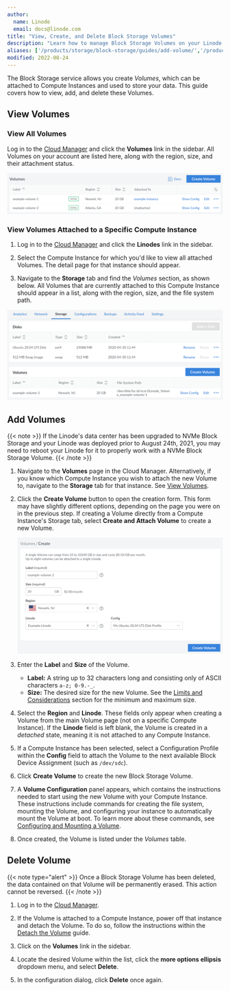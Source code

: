 ```yaml
---
author:
  name: Linode
  email: docs@linode.com
title: "View, Create, and Delete Block Storage Volumes"
description: "Learn how to manage Block Storage Volumes on your Linode account, including viewing, adding, and deleting them."
aliases: ['/products/storage/block-storage/guides/add-volume/','/products/storage/block-storage/guides/delete-volume/']
modified: 2022-08-24
---
```


The Block Storage service allows you create *Volumes*, which can be attached to Compute Instances and used to store your data. This guide covers how to view, add, and delete these Volumes.

## View Volumes

### View All Volumes

Log in to the [Cloud Manager](https://cloud.linode.com/volumes) and click the **Volumes** link in the sidebar. All Volumes on your account are listed here, along with the region, size, and their attachment status.

![View all Volumes on an account](view-all-volumes.png)

### View Volumes Attached to a Specific Compute Instance

1.  Log in to the [Cloud Manager](https://cloud.linode.com/linodes) and click the **Linodes** link in the sidebar.

1.  Select the Compute Instance for which you'd like to view all attached Volumes. The detail page for that instance should appear.

1.  Navigate to the **Storage** tab and find the *Volumes* section, as shown below. All Volumes that are currently attached to this Compute Instance should appear in a list, along with the region, size, and the file system path.

![View Volumes that are attached to specific Compute Instances](view-volumes-on-compute-instance.png)

## Add Volumes

{{< note >}}
If the Linode's data center has been upgraded to NVMe Block Storage and your Linode was deployed prior to August 24th, 2021, you may need to reboot your Linode for it to properly work with a NVMe Block Storage Volume.
{{< /note >}}

1. Navigate to the **Volumes** page in the Cloud Manager. Alternatively, if you know which Compute Instance you wish to attach the new Volume to, navigate to the **Storage** tab for that instance. See [View Volumes](#view-volumes).

1. Click the **Create Volume** button to open the creation form. This form may have slightly different options, depending on the page you were on in the previous step. If creating a Volume directly from a Compute Instance's Storage tab, select **Create and Attach Volume** to create a new Volume.

    ![Volume Creation Form](create-volume-form.png)

1. Enter the **Label** and **Size** of the Volume.

    - **Label:** A string up to 32 characters long and consisting only of ASCII characters `a-z; 0-9.-_`.
    - **Size:** The desired size for the new Volume. See the [Limits and Considerations](/docs/products/storage/block-storage/#limits-and-considerations) section for the minimum and maximum size.

1. Select the **Region** and **Linode**. These fields only appear when creating a Volume from the main Volume page (not on a specific Compute Instance). If the **Linode** field is left blank, the Volume is created in a *detached* state, meaning it is not attached to any Compute Instance.

1. If a Compute Instance has been selected, select a Configuration Profile within the **Config** field to attach the Volume to the next available Block Device Assignment (such as `/dev/sdc`).

1.  Click **Create Volume** to create the new Block Storage Volume.

1.  A **Volume Configuration** panel appears, which contains the instructions needed to start using the new Volume with your Compute Instance. These instructions include commands for creating the file system, mounting the Volume, and configuring your instance to automatically mount the Volume at boot. To learn more about these commands, see [Configuring and Mounting a Volume](/docs/products/storage/block-storage/guides/configure-volume/).

1.  Once created, the Volume is listed under the *Volumes* table.

## Delete Volume

{{< note type="alert" >}}
Once a Block Storage Volume has been deleted, the data contained on that Volume will be permanently erased. This action cannot be reversed.
{{< /note >}}

1.  Log in to the [Cloud Manager](https://cloud.linode.com/linodes).

1.  If the Volume is attached to a Compute Instance, power off that instance and detach the Volume. To do so, follow the instructions within the [Detach the Volume](/docs/products/storage/block-storage/guides/attach-and-detach/#detach-a-volume) guide.

1.  Click on the **Volumes** link in the sidebar.

1.  Locate the desired Volume within the list, click the **more options ellipsis** dropdown menu, and select **Delete**.

1.  In the configuration dialog, click **Delete** once again.